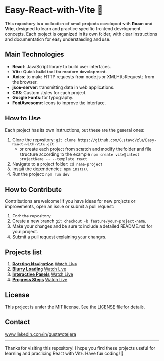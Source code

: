 # Easy-React-with-Vite 🚀

This repository is a collection of small projects developed with **React** and **Vite**, designed to learn and practice specific frontend development concepts. Each project is organized in its own folder, with clear instructions and documentation for easy understanding and use.

## Main Technologies

- **React**: JavaScript library to build user interfaces.
- **Vite**: Quick build tool for modern development.
- **Axios**: to make HTTP requests from node.js or XMLHttpRequests from the browser.
- **json-server**: transmitting data in web applications.
- **CSS**: Custom styles for each project.
- **Google Fonts**: for typography.
- **FontAwesome**: Icons to improve the interface.

## How to Use

Each project has its own instructions, but these are the general ones:

1. Clone the repository: `git clone https://github.com/GustavoVzla/Easy-React-with-Vite.git`
   - or create each project from scratch and modify the folder and file structure according to the example `npm create vite@latest projectName -- --template react`
2. Navigate to a project folder: `cd name-project`
3. Install the dependencies: `npm install`
4. Run the project: `npm run dev`

## How to Contribute

Contributions are welcome! If you have ideas for new projects or improvements, open an issue or submit a pull request:

1. Fork the repository.
2. Create a new branch `git checkout -b feature/your-project-name`.
3. Make your changes and be sure to include a detailed README.md for your project.
4. Submit a pull request explaining your changes.

## Projects list

1. **[Rotating Navigation](rotating-navigation)** [Watch Live](https://rotating-navigation-zeta.vercel.app/)
2. **[Blurry Loading](blurry-loading)** [Watch Live](https://blurry-loading-delta.vercel.app/)
3. **[Interactive Panels](interactive-panels)** [Watch Live](https://interactive-panels.vercel.app/)
4. **[Progress Steps](progress-steps)** [Watch Live](https://progress-steps-psi.vercel.app/)

## License

This project is under the MIT license. See the [LICENSE](LICENSE) file for details.

## Contact

www.linkedin.com/in/gustavotejera

---

Thanks for visiting this repository! I hope you find these projects useful for learning and practicing React with Vite. Have fun coding! 🚀
